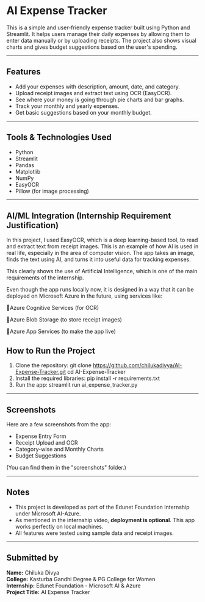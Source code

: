 # AI Expense Tracker

This is a simple and user-friendly expense tracker built using Python and Streamlit. It helps users manage their daily expenses by allowing them to enter data manually or by uploading receipts. The project also shows visual charts and gives budget suggestions based on the user's spending.

---

## Features

- Add your expenses with description, amount, date, and category.
- Upload receipt images and extract text using OCR (EasyOCR).
- See where your money is going through pie charts and bar graphs.
- Track your monthly and yearly expenses.
- Get basic suggestions based on your monthly budget.

---

## Tools & Technologies Used

- Python
- Streamlit
- Pandas
- Matplotlib
- NumPy
- EasyOCR
- Pillow (for image processing)

---

## AI/ML Integration (Internship Requirement Justification)
In this project, I used EasyOCR, which is a deep learning-based tool, to read and extract text from receipt images.
This is an example of how AI is used in real life, especially in the area of computer vision.
The app takes an image, finds the text using AI, and turns it into useful data for tracking expenses.

This clearly shows the use of Artificial Intelligence, which is one of the main requirements of the internship.

Even though the app runs locally now, it is designed in a way that it can be deployed on Microsoft Azure in the future, using services like:

🔹Azure Cognitive Services (for OCR)

🔹Azure Blob Storage (to store receipt images)

🔹Azure App Services (to make the app live)

## How to Run the Project

1. Clone the repository: git clone https://github.com/chilukadivya/AI-Expense-Tracker.git cd AI-Expense-Tracker
2. Install the required libraries: pip install -r requirements.txt
3. Run the app: streamlit run ai_expense_tracker.py


---

## Screenshots

Here are a few screenshots from the app:

- Expense Entry Form  
- Receipt Upload and OCR  
- Category-wise and Monthly Charts  
- Budget Suggestions

(You can find them in the "screenshots" folder.)

---

## Notes

- This project is developed as part of the Edunet Foundation Internship under Microsoft AI-Azure.
- As mentioned in the internship video, **deployment is optional**. This app works perfectly on local machines.
- All features were tested using sample data and receipt images.

---

## Submitted by

**Name:** Chiluka Divya  
**College:** Kasturba Gandhi Degree & PG College for Women  
**Internship:** Edunet Foundation - Microsoft AI & Azure  
**Project Title:** AI Expense Tracker




